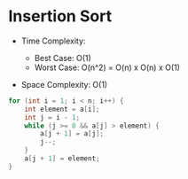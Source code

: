 # Insertion Sort

- Time Complexity:
    - Best Case: O(1)
    - Worst Case: O(n^2) = O(n) x O(n) x O(1)

- Space Complexity: O(1) 

```c++
for (int i = 1; i < n; i++) {
    int element = a[i];
    int j = i - 1;
    while (j >= 0 && a[j] > element) {
        a[j + 1] = a[j];
        j--;
    }
    a[j + 1] = element;
}
```
